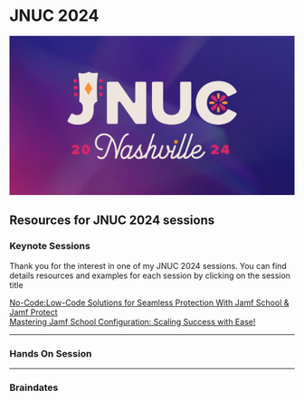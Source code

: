 # JNUC 2024

![](https://github.com/cantscript/JNUC2024/blob/main/Images/JNUC%202024%20Logo.png)

## Resources for JNUC 2024 sessions

### Keynote Sessions

Thank you for the interest in one of my JNUC 2024 sessions. You can find details resources and examples for each session by clicking on the session title

[No-Code:Low-Code Solutions for Seamless Protection With Jamf School & Jamf Protect](https://github.com/cantscript/JNUC2024/blob/main/No-Code%3ALow-Code%20Solutions%20for%20Seamless%20Protection%20With%20Jamf%20/NoCodeLowCodeReadMe.md) <br>
[Mastering Jamf School Configuration: Scaling Success with Ease!](https://github.com/cantscript/JNUC2024/blob/main/Mastering%20Jamf%20School%20Configuration%20-%20Scaling%20Success%20with%20Ease/ScalingWithEaseReadMe.md) <br>

---

### Hands On Session

---

### Braindates


